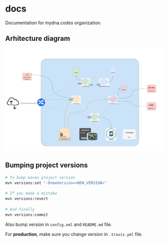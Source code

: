 # docs

Documentation for mydna.codes organization.

## Arhitecture diagram

![Arhitecture](resources/diagram.png)

## Bumping project versions

```bash
# To bump maven project version
mvn versions:set "-DnewVersion=<NEW_VERSION>"

# If you made a mistake
mvn versions:revert

# And finally
mvn versions:commit
```

Also bump version in `config.xml` and `README.md` file.

For **production**, make sure you change version in `.travis.yml` file.
